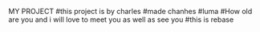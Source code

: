 MY PROJECT
#this project is by charles 
#made chanhes
#luma
#How old are you and i will love to meet you as well as see you
#this is rebase
